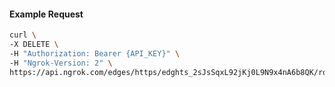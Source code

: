 <!-- Code generated for API Clients. DO NOT EDIT. -->

#### Example Request

```bash
curl \
-X DELETE \
-H "Authorization: Bearer {API_KEY}" \
-H "Ngrok-Version: 2" \
https://api.ngrok.com/edges/https/edghts_2sJsSqxL92jKj0L9N9x4nA6b8QK/routes/edghtsrt_2sJsSqQaFWzzXll6WgWYbisWxG3
```
